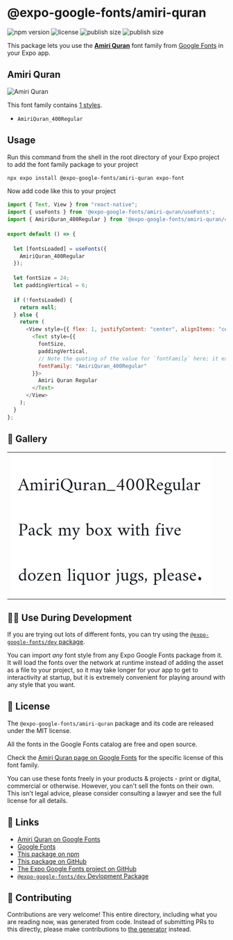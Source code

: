 # @expo-google-fonts/amiri-quran

![npm version](https://flat.badgen.net/npm/v/@expo-google-fonts/amiri-quran)
![license](https://flat.badgen.net/github/license/expo/google-fonts)
![publish size](https://flat.badgen.net/packagephobia/install/@expo-google-fonts/amiri-quran)
![publish size](https://flat.badgen.net/packagephobia/publish/@expo-google-fonts/amiri-quran)

This package lets you use the [**Amiri Quran**](https://fonts.google.com/specimen/Amiri+Quran) font family from [Google Fonts](https://fonts.google.com/) in your Expo app.

## Amiri Quran

![Amiri Quran](./font-family.png)

This font family contains [1 styles](#-gallery).

- `AmiriQuran_400Regular`

## Usage

Run this command from the shell in the root directory of your Expo project to add the font family package to your project

```sh
npx expo install @expo-google-fonts/amiri-quran expo-font
```

Now add code like this to your project

```js
import { Text, View } from "react-native";
import { useFonts } from '@expo-google-fonts/amiri-quran/useFonts';
import { AmiriQuran_400Regular } from '@expo-google-fonts/amiri-quran/400Regular';

export default () => {

  let [fontsLoaded] = useFonts({
    AmiriQuran_400Regular
  });

  let fontSize = 24;
  let paddingVertical = 6;

  if (!fontsLoaded) {
    return null;
  } else {
    return (
      <View style={{ flex: 1, justifyContent: "center", alignItems: "center" }}>
        <Text style={{
          fontSize,
          paddingVertical,
          // Note the quoting of the value for `fontFamily` here; it expects a string!
          fontFamily: "AmiriQuran_400Regular"
        }}>
          Amiri Quran Regular
        </Text>
      </View>
    );
  }
};
```

## 🔡 Gallery


||||
|-|-|-|
|![AmiriQuran_400Regular](./400Regular/AmiriQuran_400Regular.ttf.png)||||


## 👩‍💻 Use During Development

If you are trying out lots of different fonts, you can try using the [`@expo-google-fonts/dev` package](https://github.com/expo/google-fonts/tree/master/font-packages/dev#readme).

You can import _any_ font style from any Expo Google Fonts package from it. It will load the fonts over the network at runtime instead of adding the asset as a file to your project, so it may take longer for your app to get to interactivity at startup, but it is extremely convenient for playing around with any style that you want.


## 📖 License

The `@expo-google-fonts/amiri-quran` package and its code are released under the MIT license.

All the fonts in the Google Fonts catalog are free and open source.

Check the [Amiri Quran page on Google Fonts](https://fonts.google.com/specimen/Amiri+Quran) for the specific license of this font family.

You can use these fonts freely in your products & projects - print or digital, commercial or otherwise. However, you can't sell the fonts on their own. This isn't legal advice, please consider consulting a lawyer and see the full license for all details.

## 🔗 Links

- [Amiri Quran on Google Fonts](https://fonts.google.com/specimen/Amiri+Quran)
- [Google Fonts](https://fonts.google.com/)
- [This package on npm](https://www.npmjs.com/package/@expo-google-fonts/amiri-quran)
- [This package on GitHub](https://github.com/expo/google-fonts/tree/master/font-packages/amiri-quran)
- [The Expo Google Fonts project on GitHub](https://github.com/expo/google-fonts)
- [`@expo-google-fonts/dev` Devlopment Package](https://github.com/expo/google-fonts/tree/master/font-packages/dev)

## 🤝 Contributing

Contributions are very welcome! This entire directory, including what you are reading now, was generated from code. Instead of submitting PRs to this directly, please make contributions to [the generator](https://github.com/expo/google-fonts/tree/master/packages/generator) instead.
